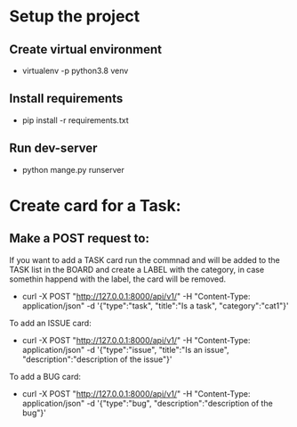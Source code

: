 # Setup the project
## Create virtual environment

- virtualenv -p python3.8 venv

## Install requirements

- pip install -r requirements.txt

## Run dev-server

- python mange.py runserver

# Create card for a Task:
## Make a POST request to:

If you want to add a TASK card run the commnad and will be added to the TASK list in the BOARD and create a LABEL with the category, in case somethin happend with the label, the card will be removed. 

- curl -X POST "http://127.0.0.1:8000/api/v1/" -H "Content-Type: application/json" -d '{"type":"task", "title":"Is a task", "category":"cat1"}' 

To add an ISSUE card:

- curl -X POST "http://127.0.0.1:8000/api/v1/" -H "Content-Type: application/json" -d '{"type":"issue", "title":"Is an issue", "description":"description of the issue"}'

To add a BUG card:

- curl -X POST "http://127.0.0.1:8000/api/v1/" -H "Content-Type: application/json" -d '{"type":"bug", "description":"description of the bug"}'